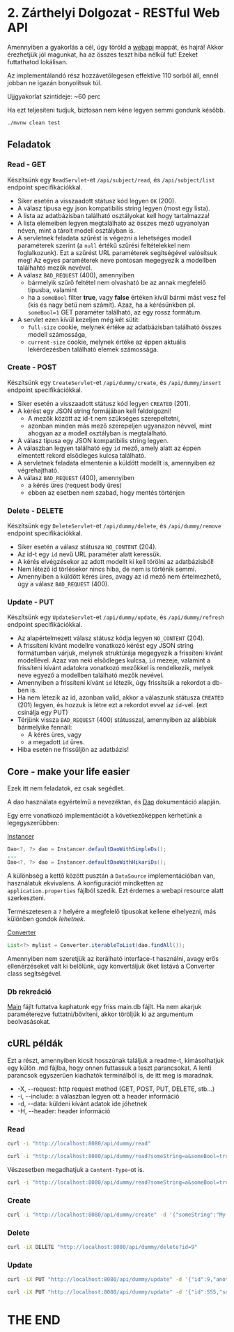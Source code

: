 # 2. Zárthelyi Dolgozat - RESTful Web API

Amennyiben a gyakorlás a cél, úgy töröld a [webapi](webapi) mappát, és hajrá!
Akkor érezhetjük jól magunkat, ha az összes teszt hiba nélkül fut!
Ezeket futtathatod lokálisan.

Az implementálandó rész hozzávetőlegesen effektíve 110 sorból áll,
ennél jobban ne igazán bonyolítsuk túl.

Ujjgyakorlat szintideje: ~60 perc

Ha ezt teljesíteni tudjuk, biztosan nem kéne legyen semmi gondunk később.

```bash
./mvnw clean test
```

## Feladatok

### Read - GET

Készítsünk egy `ReadServlet`-et `/api/subject/read`, és `/api/subject/list` endpoint specifikációkkal.
- Siker esetén a visszaadott státusz kód legyen `OK` (200).
- A válasz típusa egy json kompatibilis string legyen (most egy lista).
- A lista az adatbázisban található osztályokat kell hogy tartalmazza!
- A lista elemeiben legyen megtalálható az összes mező ugyanolyan néven, mint a tárolt modell osztályban is.
- A servletnek feladata szűrést is végezni a lehetséges modell paraméterek szerint
  (a `null` értékű szűrési feltételekkel nem foglalkozunk).
  Ezt a szűrést URL paraméterek segítségével valósítsuk meg!
  Az egyes paraméterek neve pontosan megegyezik a modellben találhahtó mezők nevével.
- A válasz `BAD_REQUEST` (400), amennyiben
    - bármelyik szűrő feltétel nem olvasható be az annak megfelelő típusba, valamint
    - ha a `someBool` filter **true**, vagy **false** értéken kívül bármi mást vesz fel (kis és nagy betű nem számít).
      Azaz, ha a kérésünkben pl. `someBool=1` GET paraméter található, az egy rossz formátum.
- A servlet ezen kívül kezeljen még két sütit:
  - `full-size` cookie, melynek értéke az adatbázisban található összes modell számossága,
  - `current-size` cookie, melynek értéke az éppen aktuális lekérdezésben található elemek számossága. 

### Create - POST

Készítsünk egy `CreateServlet`-et `/api/dummy/create`, és `/api/dummy/insert` endpoint specifikációkkal.
- Siker esetén a visszaadott státusz kód legyen `CREATED` (201).
- A kérést egy JSON string formájában kell feldolgozni!
  - A mezők között az id-t nem szükséges szerepeltetni,
  - azonban minden más mező szerepeljen ugyanazon névvel,
    mint ahogyan az a modell osztályban is megtalálható.
- A válasz típusa egy JSON kompatibilis string legyen.
- A válaszban legyen található egy `id` mező, amely alatt az éppen elmentett rekord elsődleges kulcsa található.
- A servletnek feladata elmentenie a küldött modellt is, amennyiben ez végrehajtható.
- A válasz `BAD_REQUEST` (400), amennyiben
  - a kérés üres (request body üres)
  - ebben az esetben nem szabad, hogy mentés történjen

### Delete - DELETE

Készítsünk egy `DeleteServlet`-et `/api/dummy/delete`, és `/api/dummy/remove` endpoint specifikációkkal.
- Siker esetén a válasz státusza `NO_CONTENT` (204).
- Az id-t egy `id` nevű URL paraméter alatt keressük.
- A kérés elvégzésekor az adott modellt ki kell törölni az adatbázisból!
- Nem létező id törlésekor nincs hiba, de nem is történik semmi.
- Amennyiben a küldött kérés üres, avagy az id mező nem értelmezhető, úgy a válasz `BAD_REQUEST` (400).

### Update - PUT

Készítsünk egy `UpdateServlet`-et `/api/dummy/update`, és `/api/dummy/refresh` endpoint specifikációkkal.
- Az alapértelmezett válasz státusz kódja legyen `NO_CONTENT` (204).
- A frissíteni kívánt modellre vonatkozó kérést egy JSON string formátumban várjuk,
  melynek struktúrája megegyezik a frissíteni kívánt modellével. Azaz van neki elsődleges kulcsa, `id` mezeje,
  valamint a frissíteni kívánt adatokra vonatkozó mezőkkel is rendelkezik,
  melyek neve egyező a modellben található mezők nevével.
- Amennyiben a frissíteni kívánt `id` létezik, úgy frissítsük a rekordot a db-ben is.
- Ha nem létezik az id, azonban valid, akkor a válaszunk státusza `CREATED` (201) legyen,
  és hozzuk is létre ezt a rekordot evvel az `id`-vel. (ezt csinálja egy PUT)
- Térjünk vissza `BAD_REQUEST` (400) státusszal, amennyiben az alábbiak bármelyike fennáll:
  - A kérés üres, vagy
  - a megadott `id` üres.
- Hiba esetén ne frissüljön az adatbázis!

## Core - make your life easier

Ezek itt nem feladatok, ez csak segédlet.

A dao használata egyértelmű a nevezéktan,
és [Dao](core/src/main/java/hu/szte/inf/core/data/Dao.java) dokumentáció alapján.

Egy erre vonatkozó implementációt a következőképpen kérhetünk a legegyszerűbben:

[Instancer](core/src/main/java/hu/szte/inf/core/util/common/Instancer.java)
```java
Dao<?, ?> dao = Instancer.defaultDaoWithSimpleDs();
...
Dao<?, ?> dao = Instancer.defaultDaoWithHikariDs();
```

A különbség a kettő között pusztán a `DataSource` implementációban van, használatuk ekvivalens.
A konfigurációt mindketten az `application.properties` fájlból szedik.
Ezt érdemes a webapi resource alatt szerkeszteni.

Természetesen a `?` helyére a megfelelő típusokat kellene elhelyezni,
más különben gondok *lehetnek*.

[Converter](core/src/main/java/hu/szte/inf/core/util/common/Converter.java)

```java
List<?> mylist = Converter.iterableToList(dao.findAll());
```

Amennyiben nem szeretjük az iterálható interface-t használni, avagy erős ellenérzéseket vált ki belőlünk,
úgy konvertáljuk őket listává a Converter class segítségével.

### Db rekreáció
[Main](core/src/main/java/hu/szte/inf/core/Main.java) fájlt futtatva kaphatunk egy friss main.db fájlt.
Ha nem akarjuk paraméterezve futtatni/bővíteni, akkor töröljük ki az argumentum beolvasásokat.

## cURL példák

Ezt a részt, amennyiben kicsit hosszúnak találjuk a readme-t, kimásolhatjuk egy külön .md fájlba,
hogy onnen futtassuk a teszt parancsokat.
A lenti parancsok egyszerűen kiadhatók terminálból is, de itt meg is maradnak.

- -X, --request: http request method (GET, POST, PUT, DELETE, stb...)
- -i, --include: a válaszban legyen ott a header információ
- -d, --data: küldeni kívánt adatok ide jöhetnek
- -H, --header: header információ

### Read

```bash
curl -i "http://localhost:8080/api/dummy/read"
```

```bash
curl -i "http://localhost:8080/api/dummy/read?someString=a&someBool=true"
```

Vészesetben megadhatjuk a `Content-Type`-ot is.

```bash
curl -i "http://localhost:8080/api/dummy/read?someString=a&someBool=true" -H 'Content-Type: application/json'
```

### Create

```bash
curl -i "http://localhost:8080/api/dummy/create" -d '{"someString":"My new dummy","anotherString":"NEWCODE-G3","someBool":true,"someInt":5,"otherInt":4}'
```

### Delete

```bash
curl -iX DELETE "http://localhost:8080/api/dummy/delete?id=9"
```

### Update

```bash
curl -iX PUT "http://localhost:8080/api/dummy/update" -d '{"id":9,"anotherString":"NEWER-G3"}' -H 'Content-Type: application/json'
```

```bash
curl -iX PUT "http://localhost:8080/api/dummy/update" -d '{"id":555,"someString":"Some dummy","anotherString":"wololoo","someBool":true,"someInt":3,"otherInt":5}' -H 'Content-Type: application/json'
```

# THE END
